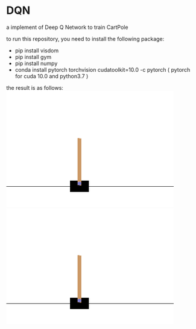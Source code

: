 # DQN
a implement of Deep Q Network to train CartPole

to run this repository, you need to install the following package:

- pip install visdom
- pip install gym
- pip install numpy
- conda install pytorch torchvision cudatoolkit=10.0 -c pytorch
( pytorch for cuda 10.0 and python3.7 )



the result is as follows:
<img src="https://github.com/nuomizai/DQN/blob/master/result/2.gif" alt="show" />
![image](https://github.com/nuomizai/DQN/blob/master/result/2.gif)
